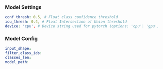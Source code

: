 ### Model Settings
```yaml
conf_thresh: 0.5, # Float class confidence threshold
iou_thresh: 0.4, # Float Intersection of Union threshold
device: 'cpu', # Device string used for pytorch (options: 'cpu'| 'gpu')
```

### Model Config
```yaml
input_shape:
filter_class_ids:
classes_len:
model_path:
```